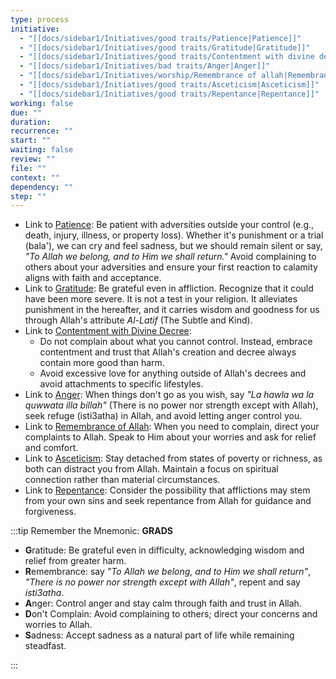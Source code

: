 ```yaml
---
type: process
initiative:
  - "[[docs/sidebar1/Initiatives/good traits/Patience|Patience]]"
  - "[[docs/sidebar1/Initiatives/good traits/Gratitude|Gratitude]]"
  - "[[docs/sidebar1/Initiatives/good traits/Contentment with divine decree|Contentment with divine decree]]"
  - "[[docs/sidebar1/Initiatives/bad traits/Anger|Anger]]"
  - "[[docs/sidebar1/Initiatives/worship/Remembrance of allah|Remembrance of allah]]"
  - "[[docs/sidebar1/Initiatives/good traits/Asceticism|Asceticism]]"
  - "[[docs/sidebar1/Initiatives/good traits/Repentance|Repentance]]"
working: false
due: ""
duration: 
recurrence: ""
start: ""
waiting: false
review: ""
file: ""
context: ""
dependency: ""
step: ""
---
```


* Link to [Patience](docs/sidebar1/Initiatives/good%20traits/Patience.md): Be patient with adversities outside your control (e.g., death, injury, illness, or property loss). Whether it's punishment or a trial (bala'), we can cry and feel sadness, but we should remain silent or say, *"To Allah we belong, and to Him we shall return."* Avoid complaining to others about your adversities and ensure your first reaction to calamity aligns with faith and acceptance.
* Link to [Gratitude](docs/sidebar1/Initiatives/good%20traits/Gratitude.md): Be grateful even in affliction. Recognize that it could have been more severe. It is not a test in your religion. It alleviates punishment in the hereafter, and it carries wisdom and goodness for us through Allah's attribute *Al-Latif* (The Subtle and Kind).
* Link to [Contentment with Divine Decree](docs/sidebar1/Initiatives/good%20traits/Contentment%20with%20divine%20decree.md):
	* Do not complain about what you cannot control. Instead, embrace contentment and trust that Allah's creation and decree always contain more good than harm.
	* Avoid excessive love for anything outside of Allah's decrees and avoid attachments to specific lifestyles.
* Link to [Anger](docs/sidebar1/Initiatives/bad%20traits/Anger.md): When things don't go as you wish, say *"La hawla wa la quwwata illa billah"* (There is no power nor strength except with Allah), seek refuge (isti3atha) in Allah, and avoid letting anger control you.
* Link to [Remembrance of Allah](docs/sidebar1/Initiatives/worship/Remembrance%20of%20allah.md): When you need to complain, direct your complaints to Allah. Speak to Him about your worries and ask for relief and comfort.
* Link to [Asceticism](docs/sidebar1/Initiatives/good%20traits/Asceticism.md): Stay detached from states of poverty or richness, as both can distract you from Allah. Maintain a focus on spiritual connection rather than material circumstances.
* Link to [Repentance](docs/sidebar1/Initiatives/good%20traits/Repentance.md): Consider the possibility that afflictions may stem from your own sins and seek repentance from Allah for guidance and forgiveness.

:::tip Remember the Mnemonic: **GRADS**

* **G**ratitude: Be grateful even in difficulty, acknowledging wisdom and relief from greater harm.
* **R**emembrance: say _"To Allah we belong, and to Him we shall return"_, _"There is no power nor strength except with Allah"_, repent and say _isti3atha_.
* **A**nger: Control anger and stay calm through faith and trust in Allah.
* **D**on't Complain: Avoid complaining to others; direct your concerns and worries to Allah.
* **S**adness: Accept sadness as a natural part of life while remaining steadfast.

:::
